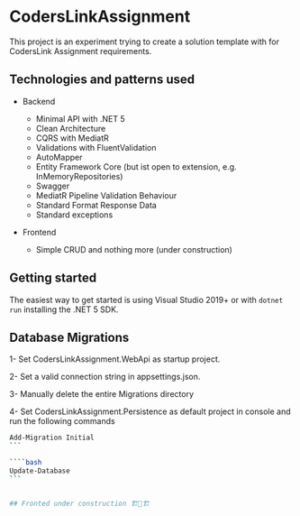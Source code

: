 ﻿# CodersLinkAssignment

This project is an experiment trying to create a solution template with for CodersLink Assignment requirements.



## Technologies and patterns used

- Backend
  - Minimal API with .NET 5
  - Clean Architecture
  - CQRS with MediatR
  - Validations with FluentValidation
  - AutoMapper
  - Entity Framework Core (but ist open to extension, e.g. InMemoryRepositories)
  - Swagger
  - MediatR Pipeline Validation Behaviour
  - Standard Format Response Data
  - Standard exceptions


- Frontend
  - Simple CRUD and nothing more (under construction)


## Getting started

The easiest way to get started is using Visual Studio 2019+ or with `dotnet run` installing the .NET 5 SDK.

## Database Migrations

1- Set CodersLinkAssignment.WebApi as startup project.

2- Set a valid connection string in appsettings.json.

3- Manually delete the entire Migrations directory

4- Set CodersLinkAssignment.Persistence as default project in console and run the following commands

````bash
Add-Migration Initial
```

````bash
Update-Database
```


## Fronted under construction 🏗️🚧🏗️

